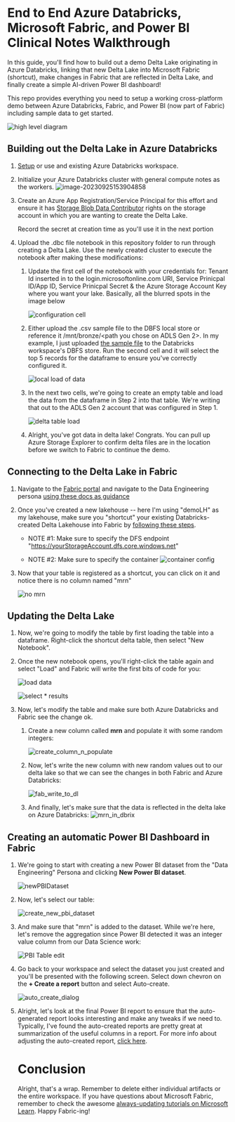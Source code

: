 # End to End Azure Databricks, Microsoft Fabric, and Power BI Clinical Notes Walkthrough

In this guide, you'll find how to build out a demo Delta Lake originating in Azure Databricks, linking that new Delta Lake into Microsoft Fabric (shortcut), make changes in Fabric that are reflected in Delta Lake, and finally create a simple AI-driven Power BI dashboard!

This repo provides everything you need to setup a working cross-platform demo between Azure Databricks, Fabric, and Power BI (now part of Fabric) including sample data to get started.

![high level diagram](./images/high_level_diagram.png)

## Building out the Delta Lake in Azure Databricks

1. [Setup](https://learn.microsoft.com/en-us/azure/databricks/getting-started/#--create-an-azure-databricks-workspace) or use and existing Azure Databricks workspace.

2. Initialize your Azure Databricks cluster with general compute notes as the workers.
   ![image-20230925153904858](./images/cluster-compute.png)

3. Create an Azure App Registration/Service Principal for this effort and ensure it has [Storage Blob Data Contributor](https://learn.microsoft.com/en-us/azure/role-based-access-control/built-in-roles#storage-blob-data-contributor) rights on the storage account in which you are wanting to create the Delta Lake.

   Record the secret at creation time as you'll use it in the next portion

4. Upload the .dbc file notebook in this repository folder to run through creating a Delta Lake. Use the newly created cluster to execute the notebook after making these modifications:

   1. Update the first cell of the notebook with your credentials for:
      Tenant Id inserted in to the login.microsoftonline.com URI, Service Prinicpal ID/App ID, Service Prinicpal Secret & the Azure Storage Account Key where you want your lake. Basically, all the blurred spots in the image below

      ![configuration cell](./images/configs_screenshot.png)

   2. Either upload the .csv sample file to the DBFS local store or reference it /mnt/bronze/<path you chose on ADLS Gen 2>. In my example, I just uploaded [the sample file](./sample_data/medical_data.csv) to the Databricks workspace's DBFS store. Run the second cell and it will select the top 5 records for the dataframe to ensure you've correctly configured it.

      ![local load of data](./images/load_sample_data.png)

   3. In the next two cells, we're going to create an empty table and load the data from the dataframe in Step 2 into that table. We're writing that out to the ADLS Gen 2 account that was configured in Step 1.

      ![delta table load](./images/delta_table.png)

   4. Alright, you've got data in delta lake! Congrats. You can pull up Azure Storage Explorer to confirm delta files are in the location before we switch to Fabric to continue the demo.

## Connecting to the Delta Lake in Fabric

1. Navigate to the [Fabric portal](https://fabric.microsoft.com) and navigate to the Data Engineering persona [using these docs as guidance](https://learn.microsoft.com/en-us/fabric/data-engineering/create-lakehouse) 

2. Once you've created a new lakehouse -- here I'm using "demoLH" as my lakehouse, make sure you "shortcut" your existing Databricks-created Delta Lakehouse into Fabric by [following these steps](https://learn.microsoft.com/en-us/fabric/data-engineering/lakehouse-shortcuts). 

   

   - NOTE #1: Make sure to specify the DFS endpoint "https://yourStorageAccount.dfs.core.windows.net"

   - NOTE #2: Make sure to specify the container ![container config](./images/shortcutconfig2.png)

3. Now that your table is registered as a shortcut, you can click on it and notice there is no column named "mrn"

   ![no mrn](./images/demoshortcut-nomrn.png)

## Updating the Delta Lake

1. Now, we're going to modify the table by first loading the table into a dataframe. Right-click the shortcut delta table, then select "New Notebook".

2. Once the new notebook opens, you'll right-click the table again and select "Load" and Fabric will write the first bits of code for you:

   

   ![load data](./images/Loaddata.png)

   ![select * results](./images/loadeddata_in_df.png)

6. Now, let's modify the table and make sure both Azure Databricks and Fabric see the change ok.

   1. Create a new column called **mrn**  and populate it with some random integers:

      ![create_column_n_populate](./images/create_column_n_populate.png)

   2. Now, let's write the new column with new random values out to our delta lake so that we can see the changes in both Fabric and Azure Databricks:

      ![fab_write_to_dl](./images/fab_write_to_dl.png)

   3. And finally, let's make sure that the data is reflected in the delta lake on Azure Databricks:
      ![mrn_in_dbrix](./images/mrn_in_dbrix.png)

## Creating an automatic Power BI Dashboard in Fabric

1. We're going to start with creating a new Power BI dataset from the "Data Engineering" Persona and clicking **New Power BI dataset**.

   ![newPBIDataset](./images/newPBIDataset.png)

2. Now, let's select our table:

   ![create_new_pbi_dataset](./images/create_new_pbi_dataset.png)

3. And make sure that "mrn" is added to the dataset. While we're here, let's remove the aggregation since Power BI detected it was an integer value column from our Data Science work:

   ![PBI Table edit](./images/pbi_table_edit.png)

4. Go back to your workspace and select the dataset you just created and you'll be presented with the following screen. Select down chevron on the **+ Create a report** button and select Auto-create. 

   ![auto_create_dialog](./images/auto_create_dialog.png)

5. Alright, let's look at the final Power BI report to ensure that the auto-generated report looks interesting and make any tweaks if we need to. Typically, I've found the auto-created reports are pretty great at summarization of the useful columns in a report. For more info about adjusting the auto-created report, [click here](https://learn.microsoft.com/en-us/power-bi/create-reports/service-quick-create-report).

   # Conclusion

   Alright, that's a wrap. Remember to delete either individual artifacts or the entire workspace. If you have questions about Microsoft Fabric, remember to check the awesome [always-updating tutorials on Microsoft Learn](https://learn.microsoft.com/en-us/fabric/get-started/end-to-end-tutorials). Happy Fabric-ing!

   
